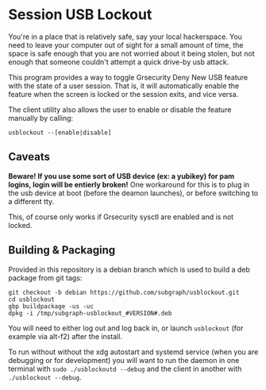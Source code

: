 # Session USB Lockout

You're in a place that is relatively safe, say your local hackerspace.
You need to leave your computer out of sight for a small amount of time,
the space is safe enough that you are not worried about it being stolen,
but not enough that someone couldn't attempt a quick drive-by usb attack.

This program provides a way to toggle Grsecurity Deny New USB feature with the state of a user session.
That is, it will automatically enable the feature when the screen is locked or the session exits, and vice versa.

The client utility also allows the user to enable or disable the feature manually by calling:

	usblockout --[enable|disable]

## Caveats

**Beware! If you use some sort of USB device (ex: a yubikey) for pam logins, login will be entierly broken!**
One workaround for this is to plug in the usb device at boot (before the deamon launches), or before switching to a different tty.

This, of course only works if Grsecurity sysctl are enabled and is not locked.

## Building & Packaging

Provided in this repository is a debian branch which is used to build a deb package from git tags:

	git checkout -b debian https://github.com/subgraph/usblockout.git
	cd usblockout
	gbp buildpackage -us -uc
	dpkg -i /tmp/subgraph-usblockout_#VERSION#.deb

You will need to either log out and log back in, or launch `usblockout` (for example via alt-f2) after the install.

To run without without the xdg autostart and systemd service (when you are debugging or for development) you will want to run the daemon in one terminal with `sudo ./usblockoutd --debug` and the client in another with `./usblockout --debug`.

